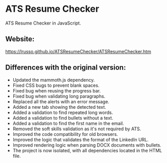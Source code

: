 # ATS Resume Checker

ATS Resume Checker in JavaScript.

## Website:

https://lrusso.github.io/ATSResumeChecker/ATSResumeChecker.htm

## Differences with the original version:

- Updated the mammoth.js dependency.
- Fixed CSS bugs to prevent blank spaces.
- Fixed bug when reusing the progress bar.
- Fixed bug when validating long paragraphs.
- Replaced all the alerts with an error message.
- Added a new tab showing the detected text.
- Added a validation to find repeated long words.
- Added a validation to find bullets without a text.
- Added a validation to find the first name in the email.
- Removed the soft skills validation as it's not required by ATS.
- Improved the code compatibility for old browsers.
- Improved the logic that validates the format of the LinkedIn URL.
- Improved rendering logic when parsing DOCX documents with bullets.
- The project is now isolated, with all dependencies located in the HTML file.
